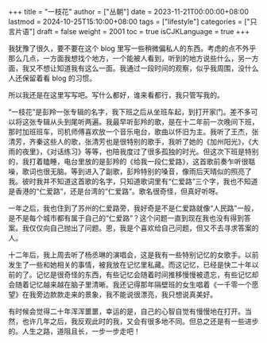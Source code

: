 +++
title = "一枝花"
author = ["丛朝"]
date = 2023-11-21T00:00:00+08:00
lastmod = 2024-10-25T15:10:00+08:00
tags = ["lifestyle"]
categories = ["只言片语"]
draft = false
weight = 2001
toc = true
isCJKLanguage = true
+++

我犹豫了很久，要不要在这个 blog 里写一些稍微偏私人的东西。考虑的点不外乎那么几点，一方面我想找个地方，一个能被人看到，听到的地方说些什么，另一方面，我又不想让知道我有这么一面。我通过一段时间的观察，似乎我周围，没什么人还保留着看 blog 的习惯。

所以我还是在这里写写吧。写什么都好，谁来看都行，我只管写我的。

“一枝花”是彭羚一张专辑的名字，我下班之后从坐班车起，到打开家门。差不多可以将这张专辑从头到尾听两遍。我最早听彭羚的歌，是在十二年前一次晚间下班，那时加班班车，司机师傅喜欢放一个音乐电台，歌曲以怀旧为主。我听了王杰，张清芳，齐秦这些人的歌，张清芳也是很特别的歌手，我听了她的《加州阳光》，《大雨的夜里》，《对话练习》等等，也陪我度过了很多孤独的时光。但这次下班是特别的，我打着瞌睡，电台里放的是彭羚的《给我一段仁爱路》，这首歌前奏乍听很聒噪，歌词也很无脑。等到进入了副歌，彭羚特别的嗓音，像雨后天晴似的照亮了我。彼时我并不知道这首歌的名字，只知道歌词里有“仁爱路”三个字，我也不知道是香港的“仁爱路”，还是台湾的“仁爱路”。歌名很奇怪，但真好听呀。

一年之后，我也住到了苏州的仁爱路旁，我好奇是不是仁爱路就像“人民路”一般，是不是每个城市都有属于自己的“仁爱路”？这个问题一直到现在我也没有得到答案。我仅仅向自己抛出了问题。恩，我是个喜欢给自己问题，但又不去寻求答案的人。

十二年后，我上周去听了杨丞琳的演唱会，这是我有一些特别记忆的女歌手。以前发生了一些和她相关的事情，被我放在记忆里私藏。而这记忆，已经是快二十年以前的了。记忆是很奇怪的东西，有些记忆会随着时间推移慢慢被遗忘，有些记忆却会随着记忆越来越在脑子里清晰。我还记得那年隔壁班的女生唱着《一千零一个愿望》在我旁边款款走来的景象，我不能说很漂亮，我只想说真美好。

有时候会觉得二十年浑浑噩噩，幸运的是，自己的心智自觉有慢慢地在打开。当然，也许几年之后，我反观此时的我，又会有很多地不同。但总之还是有一些进步的。人生之路，道阻且长，一步一步走吧！
